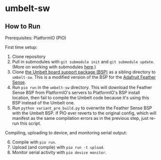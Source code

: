 # umbelt-sw

## How to Run

Prerequisites: PlatformIO (PIO)

First time setup:

1. Clone repository
2. Pull in submodules with `git submodule init` and `git submodule update`.
    (More on working with submodules [here](https://git-scm.com/book/en/v2/Git-Tools-Submodules).)
3. Clone [the Umbelt board support package (BSP)](https://github.com/cygann/Adafruit_nRF52_Arduino) as a sibling directory to `umbelt-sw`. This is a modified version of the BSP for the [Adafruit Feather Sense](https://www.adafruit.com/product/4516).
4. Run `pio run` in the `umbelt-sw` directory. This will download the Feather Sense BSP from PlatformIO's servers to PlatformIO's BSP install location, then fail to compile the Umbelt code because it's using this BSP instead of the Umbelt one.
5. Run `python variant_pre_build.py` to overwrite the Feather Sense BSP with the Umbelt BSP. If PIO ever reverts to the original config, which will manifest as the same compilation errors as in the previous step, just re-run this script.

Compiling, uploading to device, and monitoring serial output:

6. Compile with `pio run`.
7. Upload (and compile) with `pio run -t upload`.
8. Monitor serial activity with `pio device monitor`.
